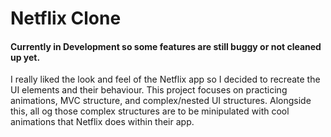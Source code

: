 # Netflix Clone

#### Currently in Development so some features are still buggy or not cleaned up yet.

I really liked the look and feel of the Netflix app so I decided to recreate the UI elements and their behaviour. This project focuses on practicing animations, MVC structure, and complex/nested UI structures. Alongside this, all og those complex structures are to be minipulated with cool animations that Netflix does within their app.
